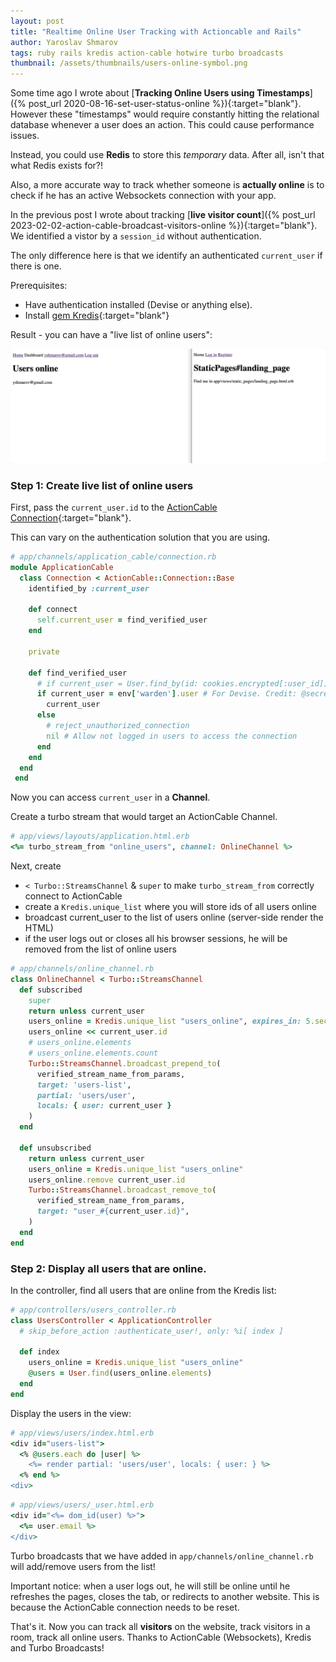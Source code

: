 ```yaml
---
layout: post
title: "Realtime Online User Tracking with Actioncable and Rails"
author: Yaroslav Shmarov
tags: ruby rails kredis action-cable hotwire turbo broadcasts
thumbnail: /assets/thumbnails/users-online-symbol.png
---
```


Some time ago I wrote about [**Tracking Online Users using Timestamps**]({% post_url 2020-08-16-set-user-status-online %}){:target="blank"}. However these "timestamps" would require constantly hitting the relational database whenever a user does an action. This could cause performance issues.

Instead, you could use **Redis** to store this *temporary* data. After all, isn't that what Redis exists for?!

Also, a more accurate way to track whether someone is **actually online** is to check if he has an active Websockets connection with your app.

In the previous post I wrote about tracking [**live visitor count**]({% post_url 2023-02-02-action-cable-broadcast-visitors-online %}){:target="blank"}. We identified a vistor by a `session_id` without authentication.

The only difference here is that we identify an authenticated `current_user` if there is one.

Prerequisites:
- Have authentication installed (Devise or anything else).
- Install [gem Kredis](https://github.com/rails/kredis#installation){:target="blank"}

Result - you can have a "live list of online users":

![dashboard-with-all-online-users.gif](/assets/images/dashboard-with-all-online-users.gif)

### Step 1: Create live list of online users

First, pass the `current_user.id` to the [ActionCable Connection](https://guides.rubyonrails.org/action_cable_overview.html#connection-setup){:target="blank"}.

This can vary on the authentication solution that you are using.

```ruby
# app/channels/application_cable/connection.rb
module ApplicationCable
  class Connection < ActionCable::Connection::Base
    identified_by :current_user

    def connect
      self.current_user = find_verified_user
    end

    private

    def find_verified_user
      # if current_user = User.find_by(id: cookies.encrypted[:user_id])
      if current_user = env['warden'].user # For Devise. Credit: @secretpray
        current_user
      else
        # reject_unauthorized_connection
        nil # Allow not logged in users to access the connection
      end
    end
  end
 end
```

Now you can access `current_user` in a **Channel**.

Create a turbo stream that would target an ActionCable Channel.

```ruby
# app/views/layouts/application.html.erb
<%= turbo_stream_from "online_users", channel: OnlineChannel %>
```

Next, create
- `< Turbo::StreamsChannel` & `super` to make `turbo_stream_from` correctly connect to ActionCable
- create a `Kredis.unique_list` where you will store ids of all users online
- broadcast current_user to the list of users online (server-side render the HTML)
- if the user logs out or closes all his browser sessions, he will be removed from the list of online users

```ruby
# app/channels/online_channel.rb
class OnlineChannel < Turbo::StreamsChannel
  def subscribed
    super
    return unless current_user
    users_online = Kredis.unique_list "users_online", expires_in: 5.seconds
    users_online << current_user.id
    # users_online.elements
    # users_online.elements.count
    Turbo::StreamsChannel.broadcast_prepend_to(
      verified_stream_name_from_params,
      target: 'users-list',
      partial: 'users/user',
      locals: { user: current_user }
    )
  end

  def unsubscribed
    return unless current_user
    users_online = Kredis.unique_list "users_online"
    users_online.remove current_user.id
    Turbo::StreamsChannel.broadcast_remove_to(
      verified_stream_name_from_params,
      target: "user_#{current_user.id}",
    )
  end
end
```

### Step 2: Display all users that are online.

In the controller, find all users that are online from the Kredis list:

```ruby
# app/controllers/users_controller.rb
class UsersController < ApplicationController
  # skip_before_action :authenticate_user!, only: %i[ index ]

  def index
    users_online = Kredis.unique_list "users_online"
    @users = User.find(users_online.elements)
  end
end
```

Display the users in the view:

```ruby
# app/views/users/index.html.erb
<div id="users-list">
  <% @users.each do |user| %>
    <%= render partial: 'users/user', locals: { user: } %>
  <% end %>
<div>
```

```ruby
# app/views/users/_user.html.erb
<div id="<%= dom_id(user) %>">
  <%= user.email %>
</div>
```

Turbo broadcasts that we have added in `app/channels/online_channel.rb` will add/remove users from the list!

Important notice: when a user logs out, he will still be online until he refreshes the pages, closes the tab, or redirects to another website. This is because the ActionCable connection needs to be reset.

That's it. Now you can track all **visitors** on the website, track visitors in a room, track all online users. Thanks to ActionCable (Websockets), Kredis and Turbo Broadcasts!
